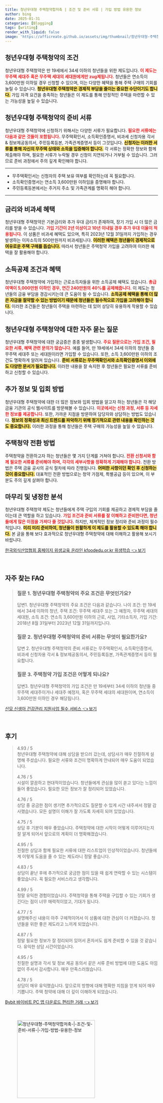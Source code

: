 ```yaml
---
title: 청년우대형 주택청약합저축 | 조건 및 준비 서류 | 가입 방법 유용한 정보
author: bing
date: 2025-01-31
categories: [Blogging]
tags: [writing]
render_with_liquid: false
image: 'https://afficreate.github.io/assets/img/thumbnail/청년우대형-주택청약합저축-|-조건-및-준비-서류-|-가입-방법-유용한-정보.webp'
---
```



<h2 id='청년우대형_주택청약의_조건'>청년우대형 주택청약의 조건</h2>

<p>청년우대형 주택청약은 만 19세에서 34세 이하의 청년들을 위한 제도입니다. <b><span style="color: #ee2323;">이 제도는 무주택 세대주 혹은 무주택 세대의 세대원에게만 zug제됩니다.</span></b> 청년들은 연소득이 3,600만원 이하일 경우 신청할 수 있으며, 이는 다양한 혜택을 통해 주택 구매의 기회를 늘릴 수 있습니다. <b><span style="background-color: #ffe066;">청년우대형 주택청약은 경제적 부담을 줄이는 중요한 수단이기도 합니다.</span></b> 가입 자격 요건을 충족하는 청년들은 이 제도를 통해 안정적인 주택을 마련할 수 있는 가능성을 높일 수 있습니다.</p>

<h2 id='청년우대형_주택청약의_준비서류'>청년우대형 주택청약의 준비 서류</h2>

<p>청년우대형 주택청약에 신청하기 위해서는 다양한 서류가 필요합니다. <b><span style="color: #ee2323;">필요한 서류에는 다음과 같은 것들이 포함됩니다.</span></b> 무주택확인서, 소득확인증명서, 비과세 신청자용 각서 & 정보제공동의서, 주민등록등본, 가족관계증명서 등이 그것입니다. <b><span style="background-color: #ffe066;">신청자는 이러한 서류를 통해 자신의 무주택 상태와 소득을 입증해야 합니다.</span></b> 각 서류는 정확한 정보와 함께 제출해야 하며, 필요한 서류가 누락될 경우 신청이 지연되거나 거부될 수 있습니다. 그러므로 준비 과정에서 주의 깊게 확인해야 합니다.</p>

<hr />

<ul>
    <li>무주택확인서는 신청자의 주택 보유 여부를 확인하는데 꼭 필요합니다.</li>
    <li>소득확인증명서는 연소득 3,600만원 이하임을 증명해야 합니다.</li>
    <li>주민등록등본에서는 주거지 주소 및 가족관계를 명확히 해야 합니다.</li>
</ul>

<hr />

<h2 id='금리와_비과세_혜택'>금리와 비과세 혜택</h2>

<p>청년우대형 주택청약은 기본금리와 추가 우대 금리가 존재하여, 장기 가입 시 더 많은 금리를 받을 수 있습니다. <b><span style="color: #ee2323;">가입 기간이 2년 이상이고 10년 이내일 경우 추가 우대 이율이 적용됩니다.</span></b> 이 상품은 비과세 혜택도 있으며, 특히 2023년 12월 31일까지 가입하는 경우 발생하는 이자소득의 500만원까지 비과세됩니다. <b><span style="background-color: #ffe066;">이러한 혜택은 청년들이 경제적으로 여유로운 주택 구매를 돕습니다.</span></b> 따라서 청년들은 주택청약 가입을 고려하여 이러한 혜택을 잘 활용해야 합니다.</p>

<h2 id='소득공제_조건과_혜택'>소득공제 조건과 혜택</h2>

<p>청년우대형 주택청약에 가입하는 근로소득자들을 위한 소득공제 혜택도 있습니다. <b><span style="color: #ee2323;">총급여액이 5,000만원 이하인 경우, 연간 240만원의 40%를 공제해줍니다.</span></b> 이 제도는 청년들의 금융 부담을 경감시키는데 큰 도움이 될 수 있습니다. <b><span style="background-color: #ffe066;">소득공제 혜택을 통해 더 많은 자금을 절약할 수 있는 방법이기 때문에 청년들은 필수적으로 가입을 고려해야 합니다.</span></b> 이러한 조건들은 청년들이 주택을 마련하는 데 있어 상당히 유용하게 작용할 수 있습니다.</p>

<h2 id='청년우대형_주택청약에_대한_자주_묻는_질문'>청년우대형 주택청약에 대한 자주 묻는 질문</h2>

<p>청년우대형 주택청약에 대한 궁금증은 종종 발생합니다. <b><span style="color: #ee2323;">주요 질문으로는 가입 조건, 필요한 서류, 혜택 관련 문의가 많습니다.</span></b> 예를 들어, 만 19세에서 34세 이하의 청년들 중 무주택 세대주 또는 세대원이라면 가입할 수 있습니다. 또한, 소득 3,600만원 이하의 조건도 명확하게 알려져 있습니다. <b><span style="background-color: #ffe066;">준비 서류로는 무주택확인서와 소득확인증명서 이외에도 다양한 문서가 필요합니다.</span></b> 이러한 내용을 잘 숙지한 후 청년들은 필요한 서류를 준비하고 신청할 수 있습니다.</p>

<h2 id='추가_정보 및_입회_방법'>추가 정보 및 입회 방법</h2>

<p>청년우대형 주택청약에 대한 더 많은 정보와 입회 방법을 알고자 하는 청년들은 각 해당 금융 기관의 공식 웹사이트를 방문해볼 수 있습니다. <b><span style="color: #ee2323;">이곳에서는 신청 과정, 서류 등 자세한 정보를 제공합니다.</span></b> 또한, 가까운 지점을 방문하여 담당자와 상담하는 방법도 있습니다. <b><span style="background-color: #ffe066;">정보의 정확성과 최신 트렌드를 파악하기 위해 정기적으로 관련 내용을 확인하는 것도 중요합니다.</span></b> 이러한 과정을 통해 청년들은 주택 구매의 가능성을 높일 수 있습니다.</p>

<h2 id='주택청약_전환_방법'>주택청약 전환 방법</h2>

<p>주택청약을 전환하고자 하는 청년들은 몇 가지 단계를 거쳐야 합니다. <b><span style="color: #ee2323;">전환 신청서와 함께 필요한 서류를 준비해야 하며, 각각의 세부사항을 정확하게 기재해야 합니다.</span></b> 전환 방법은 주택 금융 공사의 공식 절차에 따라 진행됩니다. <b><span style="background-color: #ffe066;">어떠한 사항이던 확인 후 신청하는 것이 중요합니다.</span></b> 대표적인 전환 방법으로는 청약 가점제, 특별공급 등이 있으며, 이 부분도 주의 깊게 살펴야 합니다.</p>

<h2 id='마무리_냉정한_분석'>마무리 및 냉정한 분석</h2>

<p>청년우대형 주택청약 제도는 청년들에게 주택 구입의 기회를 제공하고 경제적 부담을 줄이는데 큰 역할을 하고 있습니다. <b><span style="color: #ee2323;">가입 조건과 준비 서류를 잘 이해하고 준비한다면, 청년들에게 많은 이점을 가져다 줄 것입니다.</span></b> 하지만, 체계적인 정보 정리와 준비 과정이 필수적입니다. <b><span style="background-color: #ffe066;">미리 미리 준비하여, 청년들이 원활하게 이 제도를 활용할 수 있도록 해야 합니다.</span></b> 본 글을 통해 보다 효과적으로 청년우대형 주택청약에 대해 이해하고 활용해 보시기 바랍니다.</p>


<p><a class="click-button" title="한국외식산업협회 홈페이지 위생교육 온라인 kfoodedu.or.kr 위생학습" href="https://afficreate.github.io/posts/%ED%95%9C%EA%B5%AD%EC%99%B8%EC%8B%9D%EC%82%B0%EC%97%85%ED%98%91%ED%9A%8C-%ED%99%88%ED%8E%98%EC%9D%B4%EC%A7%80-%EC%9C%84%EC%83%9D%EA%B5%90%EC%9C%A1-%EC%98%A8%EB%9D%BC%EC%9D%B8-kfoodedu.or.kr-%EC%9C%84%EC%83%9D%ED%95%99%EC%8A%B5/" rel="dofollow">한국외식산업협회 홈페이지 위생교육 온라인 kfoodedu.or.kr 위생학습 👈 보기</a></p><br>
<h2 id='자주_찾는_FAQ'>자주 찾는 FAQ</h2>
<div itemscope="" itemtype="https://schema.org/FAQPage">
<blockquote>
<div itemscope="" itemprop="mainEntity" itemtype="https://schema.org/Question">
<h3 itemprop="name">질문 1. 청년우대형 주택청약의 주요 조건은 무엇인가요?</h3>
<div itemscope="" itemprop="acceptedAnswer" itemtype="https://schema.org/Answer">
<span itemprop="text">
<p>답변1. 청년우대형 주택청약의 주요 조건은 다음과 같습니다. 나이 조건: 만 19세에서 34세 이하의 청년, 주택 조건: 무주택 세대주 또는 그 예정자, 무주택 세대의 세대원, 소득 조건: 연소득 3,600만원 이하의 근로, 사업, 기타소득자, 가입 기간: 2018년 8월 31일부터 2023년 12월 31일까지입니다.</p>
</span>
</div>
</div>
<div itemscope="" itemprop="mainEntity" itemtype="https://schema.org/Question">
<h3 itemprop="name">질문 2. 청년우대형 주택청약의 준비 서류는 무엇이 필요한가요?</h3>
<div itemscope="" itemprop="acceptedAnswer" itemtype="https://schema.org/Answer">
<span itemprop="text">
<p>답변 2. 청년우대형 주택청약의 준비 서류로는 무주택확인서, 소득확인증명서, 비과세 신청자용 각서 & 정보제공동의서, 주민등록등본, 가족관계증명서 등이 필요합니다.</p>
</span>
</div>
</div>
<div itemscope="" itemprop="mainEntity" itemtype="https://schema.org/Question">
<h3 itemprop="name">질문 3. 주택청약 가입 조건은 어떻게 되나요?</h3>
<div itemscope="" itemprop="acceptedAnswer" itemtype="https://schema.org/Answer">
<span itemprop="text">
<p>답변3. 청년우대형 주택청약의 가입 조건은 만 19세부터 34세 이하의 청년들 중 무주택 세대주이거나 세대주 예정자, 혹은 무주택 세대의 세대원이며, 연소득이 3,600만원 이하인 경우 해당됩니다.</p>
</span>
</div>
</div>
</blockquote>
</div>
<p><a class="click-button" title="산모 신생아 건강관리 지원사업 필수 서비스" href="https://afficreate.github.io/posts/%EC%82%B0%EB%AA%A8-%EC%8B%A0%EC%83%9D%EC%95%84-%EA%B1%B4%EA%B0%95%EA%B4%80%EB%A6%AC-%EC%A7%80%EC%9B%90%EC%82%AC%EC%97%85-%ED%95%84%EC%88%98-%EC%84%9C%EB%B9%84%EC%8A%A4/" rel="dofollow">산모 신생아 건강관리 지원사업 필수 서비스 👈 보기</a></p><br>
<h2 id='후기'>후기</h2>
<div itemscope itemtype="https://schema.org/Product">
  <blockquote>
  <div itemprop="review" itemscope itemtype="https://schema.org/Review">
      <div itemprop="reviewRating" itemscope itemtype="https://schema.org/Rating"> <span itemprop="ratingValue">4.93</span> / <span itemprop="bestRating">5</span> </div>
      <span itemprop="reviewBody">청년우대형 주택청약에 대해 상담을 받으러 갔는데, 상담사가 매우 친절하게 설명해 주셨습니다. 필요한 서류와 조건이 명확하게 안내되어 매우 도움이 되었습니다.</span>
  </div>
  <br>
  <div itemprop="review" itemscope itemtype="https://schema.org/Review">
      <div itemprop="reviewRating" itemscope itemtype="https://schema.org/Rating"> <span itemprop="ratingValue">4.76</span> / <span itemprop="bestRating">5</span> </div>
      <span itemprop="reviewBody">시설이 깔끔하고 현대적이었습니다. 청년들에게 관심을 많이 쏟고 있다는 느낌이 들어 좋았습니다. 필요한 모든 정보가 잘 정리되어 있었습니다.</span>
  </div>
  <br>
  <div itemprop="review" itemscope itemtype="https://schema.org/Review">
      <div itemprop="reviewRating" itemscope itemtype="https://schema.org/Rating"> <span itemprop="ratingValue">4.76</span> / <span itemprop="bestRating">5</span> </div>
      <span itemprop="reviewBody">상담 중 궁금한 점이 생기면 추가적으로도 질문할 수 있게 시간 내주셔서 정말 감사했습니다. 모든 설명이 이해가 잘 가도록 자세히 되어 있었습니다.</span>
  </div>
  <br>
  <div itemprop="review" itemscope itemtype="https://schema.org/Review">
      <div itemprop="reviewRating" itemscope itemtype="https://schema.org/Rating"> <span itemprop="ratingValue">4.75</span> / <span itemprop="bestRating">5</span> </div>
      <span itemprop="reviewBody">상담 후 기분이 매우 좋았습니다. 주택청약에 대한 시작이 어떻게 이루어지는지 잘 알게 되어서 앞으로의 계획이 더 명확해졌습니다.</span>
  </div>
  <br>
  <div itemprop="review" itemscope itemtype="https://schema.org/Review">
      <div itemprop="reviewRating" itemscope itemtype="https://schema.org/Rating"> <span itemprop="ratingValue">4.95</span> / <span itemprop="bestRating">5</span> </div>
      <span itemprop="reviewBody">친절한 상담과 함께 필요한 서류에 대한 리스트업이 인상적이었습니다. 청년들에게 이렇게 도움을 줄 수 있는 제도라니 정말 좋습니다.</span>
  </div>
  <br>
  <div itemprop="review" itemscope itemtype="https://schema.org/Review">
      <div itemprop="reviewRating" itemscope itemtype="https://schema.org/Rating"> <span itemprop="ratingValue">4.83</span> / <span itemprop="bestRating">5</span> </div>
      <span itemprop="reviewBody">상담이 끝난 후에 추가적으로 궁금한 점이 있을 때 쉽게 연락할 수 있는 시스템이 좋았습니다. 꼭 필요한 서비스라고 생각합니다.</span>
  </div>
  <br>
  <div itemprop="review" itemscope itemtype="https://schema.org/Review">
      <div itemprop="reviewRating" itemscope itemtype="https://schema.org/Rating"> <span itemprop="ratingValue">4.99</span> / <span itemprop="bestRating">5</span> </div>
      <span itemprop="reviewBody">정말 유익한 경험이었습니다. 주택청약을 통해 주택을 구입할 수 있는 기회가 생긴다는 점이 너무 매력적이었고, 기대가 됩니다.</span>
  </div>
  <br>
  <div itemprop="review" itemscope itemtype="https://schema.org/Review">
      <div itemprop="reviewRating" itemscope itemtype="https://schema.org/Rating"> <span itemprop="ratingValue">4.77</span> / <span itemprop="bestRating">5</span> </div>
      <span itemprop="reviewBody">설명해주신 내용이 아주 구체적이어서 이 상품에 대한 관심이 더 커졌습니다. 청년들을 위한 좋은 제도라고 느끼게 되었습니다.</span>
  </div>
  <br>
  <div itemprop="review" itemscope itemtype="https://schema.org/Review">
      <div itemprop="reviewRating" itemscope itemtype="https://schema.org/Rating"> <span itemprop="ratingValue">4.87</span> / <span itemprop="bestRating">5</span> </div>
      <span itemprop="reviewBody">정말 필요한 정보가 잘 정리되어 있어서 혼자서도 쉽게 준비할 수 있을 것 같습니다. 유익한 상담 시간이었습니다.</span>
  </div>
  <br>
  <div itemprop="review" itemscope itemtype="https://schema.org/Review">
      <div itemprop="reviewRating" itemscope itemtype="https://schema.org/Rating"> <span itemprop="ratingValue">4.95</span> / <span itemprop="bestRating">5</span> </div>
      <span itemprop="reviewBody">친절한 설명과 각서 및 정보 제공 동의서 같은 서류 준비 방법에 대한 도움도 아낌없이 주셔서 감사합니다. 매우 만족스러웠습니다.</span>
  </div>
  <br>
  <div itemprop="review" itemscope itemtype="https://schema.org/Review">
      <div itemprop="reviewRating" itemscope itemtype="https://schema.org/Rating"> <span itemprop="ratingValue">4.78</span> / <span itemprop="bestRating">5</span> </div>
      <span itemprop="reviewBody">상담이 매우 유익했습니다. 앞으로의 방향에 대해 명확한 지침을 얻게 되어 매우 기쁩니다. 주택 청약에 대해 더 깊이 이해하게 되었습니다.</span>
  </div>
  </blockquote>
</div>
<p><a class="click-button" title="Bybit 바이비트 PC 앱 다운로드 편리한 거래" href="https://afficreate.github.io/posts/Bybit-%EB%B0%94%EC%9D%B4%EB%B9%84%ED%8A%B8-PC-%EC%95%B1-%EB%8B%A4%EC%9A%B4%EB%A1%9C%EB%93%9C-%ED%8E%B8%EB%A6%AC%ED%95%9C-%EA%B1%B0%EB%9E%98/" rel="dofollow">Bybit 바이비트 PC 앱 다운로드 편리한 거래 👈 보기</a></p><br>
<figure class="image"><img src="https://afficreate.github.io/assets/img/thumbnail/청년우대형-주택청약합저축-|-조건-및-준비-서류-|-가입-방법-유용한-정보.webp" alt="청년우대형-주택청약합저축-|-조건-및-준비-서류-|-가입-방법-유용한-정보" width="256" height="256"></figure>